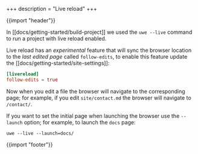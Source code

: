 +++
description = "Live reload"
+++

{{import "header"}}

In [[docs/getting-started/build-project]] we used the `uwe --live` command to run a project with live reload enabled.

Live reload has an *experimental* feature that will sync the browser location to the *last edited page* called `follow-edits`, to enable this feature update the [[docs/getting-started/site-settings]]:

```toml
[livereload]
follow-edits = true
```

Now when you edit a file the browser will navigate to the corresponding page; for example, if you edit `site/contact.md` the browser will navigate to `/contact/`.

If you want to set the initial page when launching the browser use the `--launch` option; for example, to launch the `docs` page:

```text
uwe --live --launch=docs/
```

{{import "footer"}}
